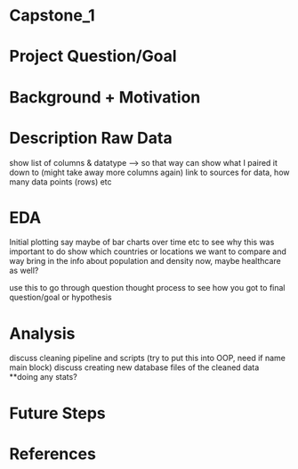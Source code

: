 # Capstone_1
# Project Question/Goal

# Background + Motivation


# Description Raw Data
show list of columns & datatype --> so that way can show what I paired it down to
(might take away more columns again)
link to sources for data, how many data points (rows) etc

# EDA
Initial plotting say maybe of bar charts over time etc to see why this was important to do
show which countries or locations we want to compare and way
bring in the info about population and density now, maybe healthcare as well?

use this to go through question thought process to see how you got to final question/goal or hypothesis

# Analysis
discuss cleaning pipeline and scripts (try to put this into OOP, need if name main block)
discuss creating new database files of the cleaned data
**doing any stats?

# Future Steps

# References